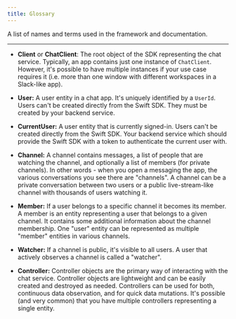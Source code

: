 ```yaml
---
title: Glossary
---
```


A list of names and terms used in the framework and documentation.

---

- **Client** or **ChatClient**: The root object of the SDK representing the chat service. Typically, an app contains just one instance of `ChatClient`. However, it's possible to have multiple instances if your use case requires it (i.e. more than one window with different workspaces in a Slack-like app).

- **User:** A user entity in a chat app. It's uniquely identified by a `UserId`. Users can't be created directly from the Swift SDK. They must be created by your backend service.

- **CurrentUser:** A user entity that is currently signed-in. Users can't be created directly from the Swift SDK. Your backend service which should provide the Swift SDK with a token to authenticate the current user with.

- **Channel:** A channel contains messages, a list of people that are watching the channel, and optionally a list of members (for private channels). In other words - when you open a messaging the app, the various conversations you see there are "channels". A channel can be a private conversation between two users or a public live-stream-like channel with thousands of users watching it.

- **Member:** If a user belongs to a specific channel it becomes its member. A member is an entity representing a user that belongs to a given channel. It contains some additional information about the channel membership. One "user" entity can be represented as multiple "member" entities in various channels.

- **Watcher:** If a channel is public, it's visible to all users. A user that actively observes a channel is called a "watcher". 

- **Controller:** Controller objects are the primary way of interacting with the chat service. Controller objects are lightweight and can be easily created and destroyed as needed. Controllers can be used for both, continuous data observation, and for quick data mutations. It's possible (and very common) that you have multiple controllers representing a single entity.